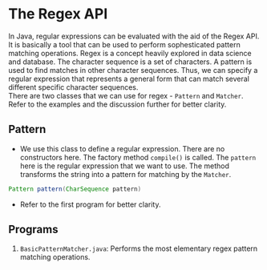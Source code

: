 # The Regex API

In Java, regular expressions can be evaluated with the aid of the Regex API. It is basically a tool that can be used to perform sophesticated pattern matching operations. Regex is a concept heavily explored in data science and database. The character sequence is a set of characters. A pattern is used to find matches in other character sequences. Thus, we can specify a regular expression that represents a general form that can match several different specific character sequences. <br />
There are two classes that we can use for regex - `Pattern` and `Matcher`. Refer to the examples and the discussion further for better clarity.


## Pattern

- We use this class to define a regular expression. There are no constructors here. The factory method `compile()` is called. The `pattern` here is the regular expression that we want to use. The method transforms the string into a pattern for matching by the `Matcher`.
```java
Pattern pattern(CharSequence pattern)
```
- Refer to the first program for better clarity.


## Programs

1. `BasicPatternMatcher.java`: Performs the most elementary regex pattern matching operations.